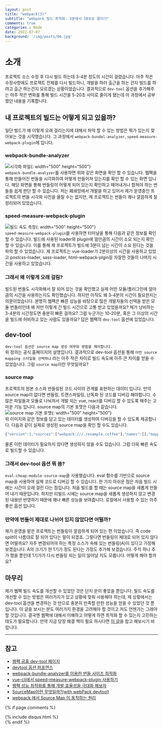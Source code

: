 ```yaml
---
layout: post
title: "webpack(3)"
subtitle: "webpack 빌드 최척화. 3분에서 10초로 줄이기"
comments: true
categories : Node
date: 2022-07-07
background: '/img/posts/06.jpg'
---
```


# 소개
프로젝트 소스 수정 후 다시 빌드 하는데 3-4분 정도의 시간이 걸렸습니다. 
아주 작은 수정사항에도 프로젝트 전체를 다시 빌드하니, 개발을 하러 출근을 하는 건지 빌드를 하려고 출근 하는건지 모르겠는 상황이었습니다.
결과적으로 `dev-tool` 옵션을 추가해주는 아주 작은 변화를 통해 빌드 시간을 5-20초 사이로 줄이게 됐는데 이 과정에서 공부 했던 내용을 기록합니다.

## 내 프로젝트의 빌드는 어떻게 되고 있을까?
일단 빌드가 왜 이렇게 오래 걸리는지에 대해서 파악 할 수 있는 방법은 뭐가 있는지 찾아보는 것을 시작했습니다. 
그 과정에서 `webpack-bundel-analyzer`, `speed-measure-webpack-plugin`에 입니다.

### webpack-bundle-analyzer
![시각화 파일](https://img1.daumcdn.net/thumb/R1280x0/?scode=mtistory2&fname=https%3A%2F%2Fblog.kakaocdn.net%2Fdn%2FbqLCpo%2FbtrzwfcymkH%2FKIdK0nWUQEAiQg8KXRzKh0%2Fimg.png){: width="500" height="500"}
<br>
`webpack-bundle-analyzer`를 사용하면 위와 같은 화면을 확인 할 수 있습니다.
웹팩을 통해 만들어진 번들을 시각화하여 어떻게 만들어져 있는지를 확인 할 수 있는 화면 입니다.
해당 화면을 통해 번들링이 어떻게 되어 있는지 확인하고 떼어내거나 합쳐야 하는 번들을 쉽게 판단 할 수 있습니다.
저는 폐쇄망에서 개발을 하고 있어서 제가 운영중인 프로젝트의 번들 시각화 사진을 올릴 수는 없지만, 제 프로젝트는 번들이 꽤나 깔끔하게 잘 정리되어 있었습니다.

### speed-measure-webpack-plugin
![빌드 속도 측정](https://raw.githubusercontent.com/stephencookdev/speed-measure-webpack-plugin/master/preview.png){: width="500" height="500"}
<br>
`speed-measure-webpack-plugin`를 사용하면 터미널을 통해 다음과 같은 정보를 확인 할 수 있습니다.
빌드에 사용된 loader와 plugin에 얼만큼의 시간이 소요 되는지 확인 할 수 있습니다.
이를 통해 제 프로젝트가 빌드에 3분이 넘는 시간이 소요 된다는 것을 파악 할 수 있었습니다.
제 프로젝트는 vue-loader가 2분이상의 시간을 사용하고 있었고 postcss-loader, sass-loader, html-webpack-plgin등 자잘한 것들이 나머지 시간을 사용하고 있었습니다.

### 그래서 왜 이렇게 오래 걸림?
빌드된 번들도 시각화해서 잘 되어 있는 것을 확인했고 실제 어떤 모듈/플러그인에 얼마큼의 시간을 사용하는지도 확인했습니다.
하지만 아직도 왜 3-4분의 시간이 필요한지는 의문이었습니다.
분명히 웹팩은 빠른 성능을 바탕으로 많은 개발자들의 선택을 받은 모듈 번들러인데 왜 저만 이렇게 긴 빌드 시간으로 고통 받고 있었을까요?
제가 낭비하는 3-4분의 시간정도면 충분히 빠른 걸까요? 그럼 누군가는 10-20분, 혹은 그 이상의 시간을 빌드에 허비하고 있는 사람도 있을까요?
답은 웹팩의 `dev-tool` 옵션에 있었습니다.

## dev-tool
`dev-tool 옵션은 source map 생성 여부와 방법을 제어합니다.`
<br>
위 정의는 공식 홈페이지의 설명입니다.
결과적으로 dev-tool 옵션을 통해 `어떤 source mapping 스타일을 선택하냐` 라는 아주 작은 차이로 빌드 속도에 아주 큰 차이를 얻을 수 있었습니다.
그럼 `source map`이란 무엇일까요?

### source map
프로젝트의 원본 소스와 번들링된 코드 사이의 관계를 표현하는 데이터 입니다. 
만약 source map이 없다면 번들링, 트랜스파일링, 난독화 된 코드를 디버깅 해야합니다.
수 많은 파일들과 모듈로 나눠져서 개발 되는 vue, react를 디버깅 할 수 있도록 해주는 고마운 기능 입니다.
source map의 기본 포맷은 다음과 같습니다.
![source map 기본 포맷](https://velog.velcdn.com/images%2Fseeker1207%2Fpost%2Faba3c5e8-a023-482e-83fa-bb16131134a1%2Fimage.png){: width="500" height="500"}
<br>
위 이미지와 같은 정보를 담고 있는 데이터를 생성하여 디버깅을 할 수 있도록 제공합니다.
다음과 같이 실제로 생성된 source map을 확인 할 수도 있습니다.
```javascript
{"version":3,"sources":["webpack:///./example.coffee"],"names":[],"mappings":";;;;;;;;;AAEU;;;AAAA;;AACV,OACE;EAAA,MAAQ,IAAI,CAAC,IAAb;EACA,QAAQ,MADR;EAEA,MAAQ,SAAC,CAAD;WAAO,IAAI,OAAO,CAAP;EAAX;AAFR,EAFQ;;;AAOV,OAAO,SAAC,MAAD,KAAS,OAAT;SACL,MAAM,MAAN,EAAc,OAAd;AADK","file":"./bundle-source-map.js","sourcesContent":["# Taken from http://coffeescript.org/\n\n# Objects:\nmath =\n  root:   Math.sqrt\n  square: square\n  cube:   (x) -> x * square x\n\n# Splats:\nrace = (winner, runners...) ->\n  print winner, runners\n"],"sourceRoot":""}
```
물론 이런 데이터가 필요하지 않다면 생성하지 않을 수도 있습니다.
그럼 더욱 빠른 속도로 빌드할 수 있습니다.

### 그래서 dev-tool 옵션 뭐 씀?
`eval-cheap-module-source-map`을 사용했습니다.
eval 함수를 기반으로 source map을 사용하여 실제 코드로 디버깅 할 수 있습니다.
한 가지 아쉬운 점은 처음 빌드 시에는 시간이 오래 걸린 다는 점입니다.
처음 빌드를 할 때는 source map을 새롭게 만들어 내기 때문입니다.
하지만 리빌드 시에는 source map을 새롭게 생성하지 않고 변경된 내용만 반영하기 때문에 꽤나 빠른 성능을 보여줍니다.
로컬에서 사용할 수 있는 아주 좋은 옵션 입니다.

### 만약에 번들이 제대로 나뉘어 있지 않았다면 어떨까?
제가 운영을 맡은 프로젝트는 번들링이 깔끔하게 되어 있는 편 이었습니다.
즉 code split이 나름대로 잘 되어 있다는 말이 되겠죠.
그렇다면 번들링이 제대로 되어 있지 않다면 어떨까요?
자주 변경되어야 하는 특정 소스가 속해 있는 번들링(A)이 있다고 가정해 보겠습니다.
A의 크기가 한 1기가 정도 된다는 가정도 추가해 보겠습니다.
주석 하나 추가 했을 뿐인데 1기가가 다시 번들링 되는 일이 일어날 지도 모릅니다.
어떻게 해야 할까요?

## 마무리
제가 웹팩 빌드 속도를 개선할 수 있었던 것은 단지 운이 좋았을 뿐입니다.
빌드 속도를 개선할 수 있는 방법은 여러가지가 있고 상황에 맞춰 사용해야 하는데, 제 상황에서는 dev-tool 옵션을 변경하는 것 만으로 충분히 만족할 만한 성능을 얻을 수 있었던 것 뿐입니다.
이 글을 보시는 분도 여러가지 환경을 고려해야 할 것이고 저도 언젠가는 그래야 할 것입니다.
결국엔 웹팩에 대해서 이해하고 어떻게 하면 최적화 할 수 있는지 고민하는 태도가 필요합니다.
만약 지금 당장 해결 책이 필요 하시다면 [이 글](https://xiubindev.tistory.com/m/135)을 참고 해보시기 바랍니다.

---
## 참고
- [웹팩 공홈 dev-tool 페이지](https://webpack.kr/configuration/devtool/)
- [devtool 옵션 퍼포먼스](https://perfectacle.github.io/2016/11/14/Webpack-devtool-option-Performance/)
- [webpack-bundle-analyzer를 이용한 번들 사이즈 최적화](https://satisfactoryplace.tistory.com/359)
- [vue-cli에서 speed-measure-webpack-plugin 사용하기](https://genie-youn.github.io/journal/vue-cli_%EC%97%90%EC%84%9C_speed-measure-webpack-plugin_%EC%82%AC%EC%9A%A9%ED%95%98%EA%B8%B0.html)
- [웹팩 성능 최적화를 통해 개발 효율성을 극대화 해보자](https://xiubindev.tistory.com/m/135)
- [SourceMap이란 무엇일까?(with webPack devtool)](https://velog.io/@seeker1207/SourceMap%EC%9D%B4%EB%9E%80-%EB%AC%B4%EC%97%87%EC%9D%BC%EA%B9%8Cwith-webPack-devtool)
- [webpack 에서 Source Map 이 동작하는 원리](https://ibocon.tistory.com/269)

{% if page.comments %}
<div id="post-disqus" class="container">
{% include disqus.html %}
</div>
{% endif %}
